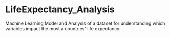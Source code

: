 # LifeExpectancy_Analysis
Machine Learning Model and Analysis of a dataset for understanding which variables impact the most a countries' life expectancy.

